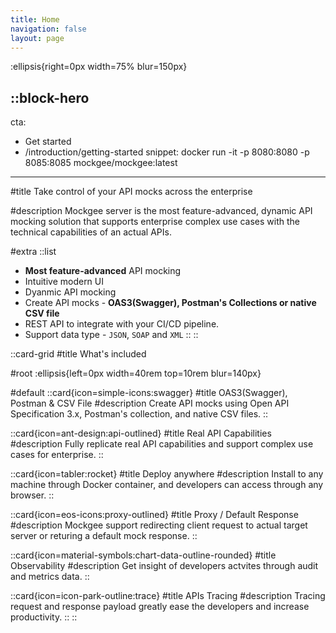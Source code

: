 ```yaml
---
title: Home
navigation: false
layout: page
---
```


:ellipsis{right=0px width=75% blur=150px}

::block-hero
---
cta:
  - Get started
  - /introduction/getting-started
snippet: docker run -it -p 8080:8080 -p 8085:8085 mockgee/mockgee:latest
---

#title
Take control of your API mocks across the enterprise

#description
Mockgee server is the most feature-advanced, dynamic API mocking solution that supports enterprise complex use cases with the technical capabilities of an actual APIs.

#extra
  ::list
  - **Most feature-advanced** API mocking
  - Intuitive modern UI
  - Dyanmic API mocking
  - Create API mocks - **OAS3(Swagger), Postman's Collections or native CSV file**
  - REST API to integrate with your CI/CD pipeline.
  - Support data type - `JSON`, `SOAP` and `XML`
  ::
::

::card-grid
#title
What's included

#root
:ellipsis{left=0px width=40rem top=10rem blur=140px}

#default
  ::card{icon=simple-icons:swagger}
  #title
  OAS3(Swagger), Postman & CSV File
  #description
  Create API mocks using Open API Specification 3.x, Postman's collection, and native CSV files.
  ::

  ::card{icon=ant-design:api-outlined}
  #title
  Real API Capabilities
  #description
  Fully replicate real API capabilities and support complex use cases for enterprise.
  ::

  ::card{icon=tabler:rocket}
  #title
  Deploy anywhere
  #description
  Install to any machine through Docker container, and developers can access through any browser.
  ::

  ::card{icon=eos-icons:proxy-outlined}
  #title
  Proxy / Default Response
  #description
  Mockgee support redirecting client request to actual target server or returing a default mock response.
  ::

  ::card{icon=material-symbols:chart-data-outline-rounded}
  #title
  Observability 
  #description
  Get insight of developers actvites through audit and metrics data.
  ::

  ::card{icon=icon-park-outline:trace}
  #title
  APIs Tracing
  #description
  Tracing request and response payload greatly ease the developers and increase productivity.
  ::
::